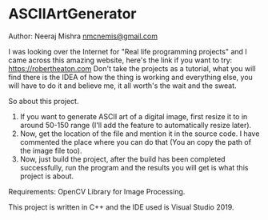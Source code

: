 # ASCIIArtGenerator

Author: Neeraj Mishra
nmcnemis@gmail.com

I was looking over the Internet for "Real life programming projects" and I came across this amazing
website, here's the link if you want to try: https://robertheaton.com
Don't take the projects as a tutorial, what you will find there is the IDEA of how the thing is working and everything else,
you will have to do it and believe me, it all worth's the wait and the sweat.

So about this project.
1. If you want to generate ASCII art of a digital image, first resize it to in around 50-150 range (I'll add the feature to automatically resize later).
2. Now, get the location of the file and mention it in the source code. I have commented the place where you can do that (You an copy the path of the image file too).
3. Now, just build the project, after the build has been completed successfully, run the program and the results you will get is what this project is about.

Requirements: OpenCV Library for Image Processing.

This project is written in C++ and the IDE used is Visual Studio 2019.
